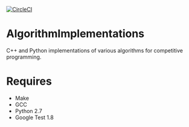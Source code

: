 [![CircleCI](https://circleci.com/gh/CianLR/AlgorithmImplementations/tree/master.svg?style=svg)](https://circleci.com/gh/CianLR/AlgorithmImplementations/tree/master)

# AlgorithmImplementations
C++ and Python implementations of various algorithms for competitive programming.

# Requires

 - Make
 - GCC
 - Python 2.7
 - Google Test 1.8

